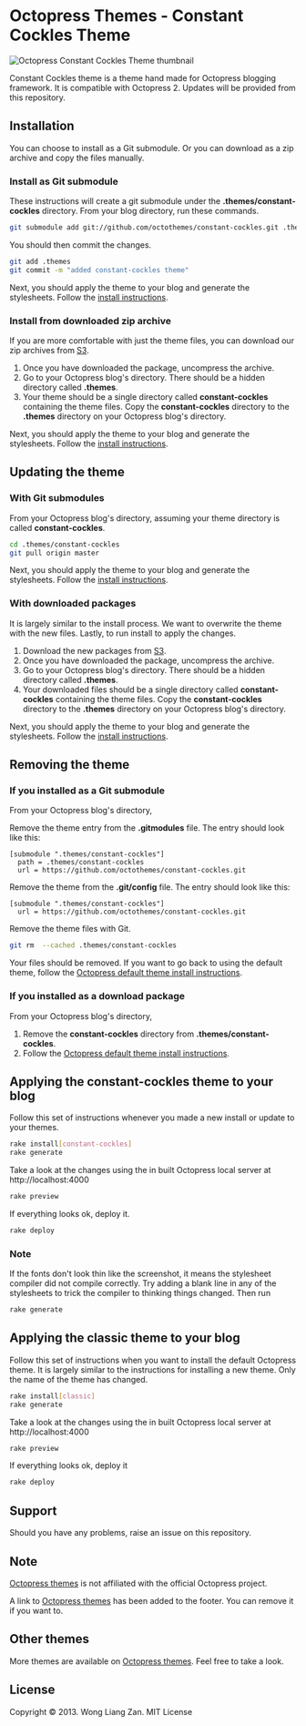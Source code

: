 # Octopress Themes - Constant Cockles Theme

![Octopress Constant Cockles Theme thumbnail](https://s3.amazonaws.com/static.octopressthemes.com/thumbnails/constant-cockles-thumbnail.png)

Constant Cockles theme is a theme hand made for Octopress blogging framework. It is compatible with Octopress 2. Updates will be provided from this repository.

## Installation

You can choose to install as a Git submodule. Or you can download as a zip archive and copy the files manually.

### Install as Git submodule

These instructions will create a git submodule under the __.themes/constant-cockles__ directory. From your blog directory, run these commands.

``` sh
git submodule add git://github.com/octothemes/constant-cockles.git .themes/constant-cockles
```

You should then commit the changes.

``` sh
git add .themes
git commit -m "added constant-cockles theme"
```

Next, you should apply the theme to your blog and generate the stylesheets. Follow the [install instructions](#applying-the-constant-cockles-theme-to-your-blog).

### Install from downloaded zip archive

If you are more comfortable with just the theme files, you can download our zip archives from [S3](https://s3.amazonaws.com/static.octopressthemes.com/themes/constant-cockles-v0.1.0.zip).

1. Once you have downloaded the package, uncompress the archive.
2. Go to your Octopress blog's directory. There should be a hidden directory called __.themes__.
3. Your theme should be a single directory called __constant-cockles__ containing the theme files. Copy the __constant-cockles__ directory to the __.themes__ directory on your Octopress blog's directory.

Next, you should apply the theme to your blog and generate the stylesheets. Follow the [install instructions](#applying-the-constant-cockles-theme-to-your-blog).

## Updating the theme

### With Git submodules

From your Octopress blog's directory, assuming your theme directory is called __constant-cockles__.

``` sh
cd .themes/constant-cockles
git pull origin master
```

Next, you should apply the theme to your blog and generate the stylesheets. Follow the [install instructions](#applying-the-constant-cockles-theme-to-your-blog).

### With downloaded packages

It is largely similar to the install process. We want to overwrite the theme with the new files. Lastly, to run install to apply the changes.

1. Download the new packages from [S3](https://s3.amazonaws.com/static.octopressthemes.com/themes/constant-cockles-v0.1.0.zip).
2. Once you have downloaded the package, uncompress the archive.
3. Go to your Octopress blog's directory. There should be a hidden directory called __.themes__.
4. Your downloaded files should be a single directory called __constant-cockles__ containing the theme files. Copy the __constant-cockles__ directory to the __.themes__ directory on your Octopress blog's directory.

Next, you should apply the theme to your blog and generate the stylesheets. Follow the [install instructions](#applying-the-constant-cockles-theme-to-your-blog).

## Removing the theme

### If you installed as a Git submodule

From your Octopress blog's directory,

Remove the theme entry from the __.gitmodules__ file. The entry should look like this:
```
[submodule ".themes/constant-cockles"]
  path = .themes/constant-cockles
  url = https://github.com/octothemes/constant-cockles.git
```

Remove the theme from the __.git/config__ file. The entry should look like this:
```
[submodule ".themes/constant-cockles"]
  url = https://github.com/octothemes/constant-cockles.git
```

Remove the theme files with Git.
``` sh
git rm  --cached .themes/constant-cockles
```

Your files should be removed. If you want to go back to using the default theme, follow the [Octopress default theme install instructions](#applying-the-classic-theme-to-your-blog).

### If you installed as a download package

From your Octopress blog's directory,

1. Remove the __constant-cockles__ directory from __.themes/constant-cockles__.
2. Follow the [Octopress default theme install instructions](#applying-the-constant-cockles-theme-to-your-blog).

## Applying the constant-cockles theme to your blog

Follow this set of instructions whenever you made a new install or update to your themes.

``` sh
rake install[constant-cockles]
rake generate
```

Take a look at the changes using the in built Octopress local server at http://localhost:4000

``` sh
rake preview
```

If everything looks ok, deploy it.

``` sh
rake deploy
```

### Note

If the fonts don't look thin like the screenshot, it means the stylesheet compiler did not compile correctly. Try adding a blank line in any of the stylesheets to trick the compiler to thinking things changed. Then run

``` sh
rake generate
```

## Applying the classic theme to your blog

Follow this set of instructions when you want to install the default Octopress theme. It is largely similar to the instructions for installing a new theme. Only the name of the theme has changed.

``` sh
rake install[classic]
rake generate
```

Take a look at the changes using the in built Octopress local server at http://localhost:4000

``` sh
rake preview
```

If everything looks ok, deploy it

``` sh
rake deploy
```

## Support

Should you have any problems, raise an issue on this repository.

## Note

[Octopress themes](http://octopressthemes.com) is not affiliated with the official Octopress project.

A link to [Octopress themes](http://octopressthemes.com) has been added to the footer. You can remove it if you want to.

## Other themes

More themes are available on [Octopress themes](http://octopressthemes.com). Feel free to take a look.

## License

Copyright &copy; 2013. Wong Liang Zan. MIT License
